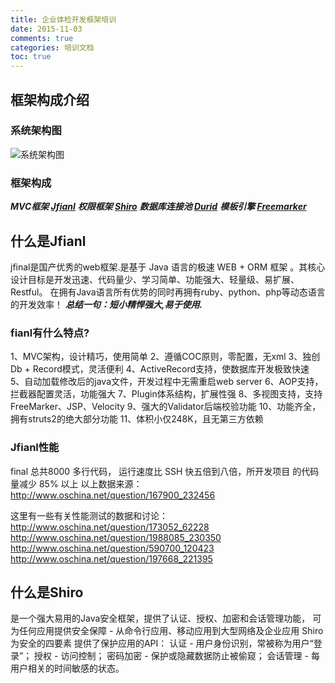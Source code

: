 ```yaml
---
title: 企业体检开发框架培训
date: 2015-11-03
comments: true
categories: 培训文档
toc: true 
---
```


## 框架构成介绍

### 系统架构图
<!--more-->
![系统架构图](开发框架架构图.png)

### 框架构成
***MVC框架 [Jfianl](http://www.jfinal.com/)***
***权限框架 [Shiro](http://shiro.apache.org/)***
***数据库连接池 [Durid](https://github.com/alibaba/druid/wiki/%E5%B8%B8%E8%A7%81%E9%97%AE%E9%A2%98)***
***模板引擎 [Freemarker](http://freemarker.org/)***

## 什么是Jfianl
jfinal是国产优秀的web框架.是基于 Java 语言的极速 WEB + ORM 框架 。其核心设计目标是开发迅速、代码量少、学习简单、功能强大、轻量级、易扩展、Restful。 在拥有Java语言所有优势的同时再拥有ruby、python、php等动态语言的开发效率！
***总结一句：短小精悍强大,易于使用.***

### fianl有什么特点?
1、MVC架构，设计精巧，使用简单
2、遵循COC原则，零配置，无xml
3、独创Db + Record模式，灵活便利
4、ActiveRecord支持，使数据库开发极致快速
5、自动加载修改后的java文件，开发过程中无需重启web server
6、AOP支持，拦截器配置灵活，功能强大
7、Plugin体系结构，扩展性强
8、多视图支持，支持FreeMarker、JSP、Velocity
9、强大的Validator后端校验功能
10、功能齐全，拥有struts2的绝大部分功能
11、体积小仅248K，且无第三方依赖

### Jfianl性能
final 总共8000 多行代码， 运行速度比 SSH 快五倍到八倍，所开发项目
的代码量减少 85% 以上
以上数据来源： http://www.oschina.net/question/167900_232456

这里有一些有关性能测试的数据和讨论： 
http://www.oschina.net/question/173052_62228 
http://www.oschina.net/question/1988085_230350 
http://www.oschina.net/question/590700_120423 
http://www.oschina.net/question/197668_221395 
## 什么是Shiro

是一个强大易用的Java安全框架，提供了认证、授权、加密和会话管理功能，
可为任何应用提供安全保障 - 从命令行应用、移动应用到大型网络及企业应用
Shiro 为安全的四要素 提供了保护应用的API：
认证 - 用户身份识别，常被称为用户“登录”；
授权 - 访问控制；
密码加密 - 保护或隐藏数据防止被偷窥；
会话管理 - 每用户相关的时间敏感的状态。